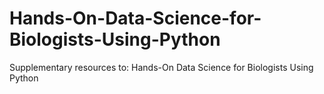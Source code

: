 # Hands-On-Data-Science-for-Biologists-Using-Python
Supplementary resources to: Hands-On Data Science for Biologists Using Python
